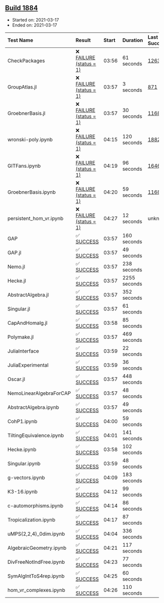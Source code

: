 ## [Build 1884](https://oscarci.mathematik.uni-kl.de/job/oscar-stable/1884/)

* Started on: 2021-03-17
* Ended on: 2021-03-17

| Test Name    | Result | Start | Duration | Last Success | First Failure |
|:-------------|:-------|:------|:---------|:-------------|:--------------|
| CheckPackages | ❌ [FAILURE (status = 1)](https://oscarci.mathematik.uni-kl.de/job/oscar-stable/1884/artifact/logs/build-1884/CheckPackages.log) | 03:56 | 61 seconds | [1263](https://oscarci.mathematik.uni-kl.de/job/oscar-stable/1263/) | [1264](https://oscarci.mathematik.uni-kl.de/job/oscar-stable/1264/) |
| GroupAtlas.jl | ❌ [FAILURE (status = 1)](https://oscarci.mathematik.uni-kl.de/job/oscar-stable/1884/artifact/logs/build-1884/GroupAtlas.jl.log) | 03:57 | 3 seconds | [871](https://oscarci.mathematik.uni-kl.de/job/oscar-stable/871/) | [872](https://oscarci.mathematik.uni-kl.de/job/oscar-stable/872/) |
| GroebnerBasis.jl | ❌ [FAILURE (status = 1)](https://oscarci.mathematik.uni-kl.de/job/oscar-stable/1884/artifact/logs/build-1884/GroebnerBasis.jl.log) | 03:57 | 30 seconds | [1168](https://oscarci.mathematik.uni-kl.de/job/oscar-stable/1168/) | [1169](https://oscarci.mathematik.uni-kl.de/job/oscar-stable/1169/) |
| wronski-poly.ipynb | ❌ [FAILURE (status = 1)](https://oscarci.mathematik.uni-kl.de/job/oscar-stable/1884/artifact/logs/build-1884/wronski-poly.ipynb.log) | 04:15 | 120 seconds | [1882](https://oscarci.mathematik.uni-kl.de/job/oscar-stable/1882/) | [1883](https://oscarci.mathematik.uni-kl.de/job/oscar-stable/1883/) |
| GITFans.ipynb | ❌ [FAILURE (status = 1)](https://oscarci.mathematik.uni-kl.de/job/oscar-stable/1884/artifact/logs/build-1884/GITFans.ipynb.log) | 04:19 | 96 seconds | [1646](https://oscarci.mathematik.uni-kl.de/job/oscar-stable/1646/) | [1647](https://oscarci.mathematik.uni-kl.de/job/oscar-stable/1647/) |
| GroebnerBasis.ipynb | ❌ [FAILURE (status = 1)](https://oscarci.mathematik.uni-kl.de/job/oscar-stable/1884/artifact/logs/build-1884/GroebnerBasis.ipynb.log) | 04:20 | 59 seconds | [1168](https://oscarci.mathematik.uni-kl.de/job/oscar-stable/1168/) | [1169](https://oscarci.mathematik.uni-kl.de/job/oscar-stable/1169/) |
| persistent_hom_vr.ipynb | ❌ [FAILURE (status = 1)](https://oscarci.mathematik.uni-kl.de/job/oscar-stable/1884/artifact/logs/build-1884/persistent_hom_vr.ipynb.log) | 04:27 | 12 seconds | unknown | unknown |
| GAP | ✅ [SUCCESS](https://oscarci.mathematik.uni-kl.de/job/oscar-stable/1884/artifact/logs/build-1884/GAP.log) | 03:57 | 160 seconds |  |  |
| GAP.jl | ✅ [SUCCESS](https://oscarci.mathematik.uni-kl.de/job/oscar-stable/1884/artifact/logs/build-1884/GAP.jl.log) | 03:57 | 49 seconds |  |  |
| Nemo.jl | ✅ [SUCCESS](https://oscarci.mathematik.uni-kl.de/job/oscar-stable/1884/artifact/logs/build-1884/Nemo.jl.log) | 03:57 | 238 seconds |  |  |
| Hecke.jl | ✅ [SUCCESS](https://oscarci.mathematik.uni-kl.de/job/oscar-stable/1884/artifact/logs/build-1884/Hecke.jl.log) | 03:57 | 2255 seconds |  |  |
| AbstractAlgebra.jl | ✅ [SUCCESS](https://oscarci.mathematik.uni-kl.de/job/oscar-stable/1884/artifact/logs/build-1884/AbstractAlgebra.jl.log) | 03:57 | 352 seconds |  |  |
| Singular.jl | ✅ [SUCCESS](https://oscarci.mathematik.uni-kl.de/job/oscar-stable/1884/artifact/logs/build-1884/Singular.jl.log) | 03:57 | 61 seconds |  |  |
| CapAndHomalg.jl | ✅ [SUCCESS](https://oscarci.mathematik.uni-kl.de/job/oscar-stable/1884/artifact/logs/build-1884/CapAndHomalg.jl.log) | 03:58 | 85 seconds |  |  |
| Polymake.jl | ✅ [SUCCESS](https://oscarci.mathematik.uni-kl.de/job/oscar-stable/1884/artifact/logs/build-1884/Polymake.jl.log) | 03:57 | 469 seconds |  |  |
| JuliaInterface | ✅ [SUCCESS](https://oscarci.mathematik.uni-kl.de/job/oscar-stable/1884/artifact/logs/build-1884/JuliaInterface.log) | 03:59 | 22 seconds |  |  |
| JuliaExperimental | ✅ [SUCCESS](https://oscarci.mathematik.uni-kl.de/job/oscar-stable/1884/artifact/logs/build-1884/JuliaExperimental.log) | 03:59 | 36 seconds |  |  |
| Oscar.jl | ✅ [SUCCESS](https://oscarci.mathematik.uni-kl.de/job/oscar-stable/1884/artifact/logs/build-1884/Oscar.jl.log) | 03:57 | 448 seconds |  |  |
| NemoLinearAlgebraForCAP | ✅ [SUCCESS](https://oscarci.mathematik.uni-kl.de/job/oscar-stable/1884/artifact/logs/build-1884/NemoLinearAlgebraForCAP.log) | 03:57 | 48 seconds |  |  |
| AbstractAlgebra.ipynb | ✅ [SUCCESS](https://oscarci.mathematik.uni-kl.de/job/oscar-stable/1884/artifact/logs/build-1884/AbstractAlgebra.ipynb.log) | 03:57 | 49 seconds |  |  |
| CohP1.ipynb | ✅ [SUCCESS](https://oscarci.mathematik.uni-kl.de/job/oscar-stable/1884/artifact/logs/build-1884/CohP1.ipynb.log) | 04:00 | 59 seconds |  |  |
| TiltingEquivalence.ipynb | ✅ [SUCCESS](https://oscarci.mathematik.uni-kl.de/job/oscar-stable/1884/artifact/logs/build-1884/TiltingEquivalence.ipynb.log) | 04:01 | 141 seconds |  |  |
| Hecke.ipynb | ✅ [SUCCESS](https://oscarci.mathematik.uni-kl.de/job/oscar-stable/1884/artifact/logs/build-1884/Hecke.ipynb.log) | 03:58 | 102 seconds |  |  |
| Singular.ipynb | ✅ [SUCCESS](https://oscarci.mathematik.uni-kl.de/job/oscar-stable/1884/artifact/logs/build-1884/Singular.ipynb.log) | 03:59 | 48 seconds |  |  |
| g-vectors.ipynb | ✅ [SUCCESS](https://oscarci.mathematik.uni-kl.de/job/oscar-stable/1884/artifact/logs/build-1884/g-vectors.ipynb.log) | 04:09 | 183 seconds |  |  |
| K3-16.ipynb | ✅ [SUCCESS](https://oscarci.mathematik.uni-kl.de/job/oscar-stable/1884/artifact/logs/build-1884/K3-16.ipynb.log) | 04:12 | 99 seconds |  |  |
| c-automorphisms.ipynb | ✅ [SUCCESS](https://oscarci.mathematik.uni-kl.de/job/oscar-stable/1884/artifact/logs/build-1884/c-automorphisms.ipynb.log) | 04:14 | 86 seconds |  |  |
| Tropicalization.ipynb | ✅ [SUCCESS](https://oscarci.mathematik.uni-kl.de/job/oscar-stable/1884/artifact/logs/build-1884/Tropicalization.ipynb.log) | 04:17 | 87 seconds |  |  |
| uMPS(2,2,4)_0dim.ipynb | ✅ [SUCCESS](https://oscarci.mathematik.uni-kl.de/job/oscar-stable/1884/artifact/logs/build-1884/uMPS-2-2-4-_0dim.ipynb.log) | 04:04 | 336 seconds |  |  |
| AlgebraicGeometry.ipynb | ✅ [SUCCESS](https://oscarci.mathematik.uni-kl.de/job/oscar-stable/1884/artifact/logs/build-1884/AlgebraicGeometry.ipynb.log) | 04:21 | 117 seconds |  |  |
| DivFreeNotIndFree.ipynb | ✅ [SUCCESS](https://oscarci.mathematik.uni-kl.de/job/oscar-stable/1884/artifact/logs/build-1884/DivFreeNotIndFree.ipynb.log) | 04:23 | 77 seconds |  |  |
| SymAlgIntToS4rep.ipynb | ✅ [SUCCESS](https://oscarci.mathematik.uni-kl.de/job/oscar-stable/1884/artifact/logs/build-1884/SymAlgIntToS4rep.ipynb.log) | 04:25 | 60 seconds |  |  |
| hom_vr_complexes.ipynb | ✅ [SUCCESS](https://oscarci.mathematik.uni-kl.de/job/oscar-stable/1884/artifact/logs/build-1884/hom_vr_complexes.ipynb.log) | 04:26 | 110 seconds |  |  |
